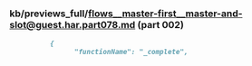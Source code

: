 ### kb/previews_full/flows__master-first__master-and-slot@guest.har.part078.md (part 002)

```md
          {
                "functionName": "_complete",
            
```

```

